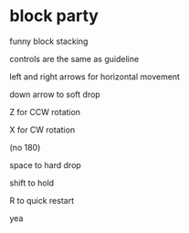 # block party
 funny block stacking

 controls are the same as guideline
 
 left and right arrows for horizontal movement
 
 down arrow to soft drop

 Z for CCW rotation
 
 X for CW rotation
 
 (no 180)
 
 space to hard drop
 
 shift to hold
 
 R to quick restart

 yea

